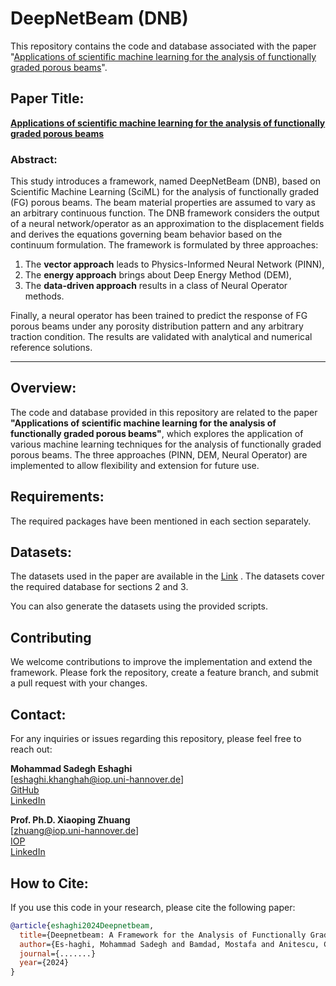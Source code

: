 # DeepNetBeam (DNB)
This repository contains the code and database associated with the paper "[Applications of scientific machine learning for the analysis of functionally graded porous beams]([.......](https://www.sciencedirect.com/science/article/pii/S0925231224018903?via%3Dihub))".

## Paper Title:
**[Applications of scientific machine learning for the analysis of functionally graded porous beams](https://www.sciencedirect.com/science/article/pii/S0925231224018903?via%3Dihub)**

### Abstract:
This study introduces a framework, named DeepNetBeam (DNB), based on Scientific Machine Learning (SciML) for the analysis of functionally graded (FG) porous beams. The beam material properties are assumed to vary as an arbitrary continuous function. The DNB framework considers the output of a neural network/operator as an approximation to the displacement fields and derives the equations governing beam behavior based on the continuum formulation. The framework is formulated by three approaches: 
1. The **vector approach** leads to Physics-Informed Neural Network (PINN),
2. The **energy approach** brings about Deep Energy Method (DEM),
3. The **data-driven approach** results in a class of Neural Operator methods.

Finally, a neural operator has been trained to predict the response of FG porous beams under any porosity distribution pattern and any arbitrary traction condition. The results are validated with analytical and numerical reference solutions.

---

## Overview:
The code and database provided in this repository are related to the paper **"Applications of scientific machine learning for the analysis of functionally graded porous beams"**, which explores the application of various machine learning techniques for the analysis of functionally graded porous beams. 
The three approaches (PINN, DEM, Neural Operator) are implemented to allow flexibility and extension for future use.

## Requirements:
The required packages have been mentioned in each section separately. 

## Datasets:
The datasets used in the paper are available in the [Link](https://seafile.cloud.uni-hannover.de/d/299afa7ad11545cb9a01/)  . 
The datasets cover the required database for sections 2 and 3.

You can also generate the datasets using the provided scripts.

## Contributing
We welcome contributions to improve the implementation and extend the framework. Please fork the repository, create a feature branch, and submit a pull request with your changes.

## Contact:

For any inquiries or issues regarding this repository, please feel free to reach out:

**Mohammad Sadegh Eshaghi**  
[eshaghi.khanghah@iop.uni-hannover.de]  
[GitHub](https://github.com/eshaghi-ms)  
[LinkedIn](https://www.linkedin.com/in/mohammad-sadegh-eshaghi-89679b240/) 

**Prof. Ph.D. Xiaoping Zhuang**  
[zhuang@iop.uni-hannover.de]  
[IOP](https://www.iop.uni-hannover.de/de/zhuang)  
[LinkedIn](https://www.linkedin.com/in/xiaoying-zhuang-5306a073/) 

## How to Cite:
If you use this code in your research, please cite the following paper:

```bibtex
@article{eshaghi2024Deepnetbeam,
  title={Deepnetbeam: A Framework for the Analysis of Functionally Graded Porous Beams},
  author={Es-haghi, Mohammad Sadegh and Bamdad, Mostafa and Anitescu, Cosmin and Wang, Yizheng and Zhuang, Xiaoying and Rabczuk, Timon},
  journal={.......}
  year={2024}
}
```
 
